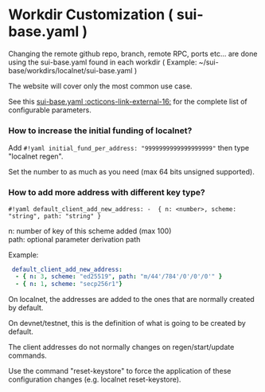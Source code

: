 # Workdir Customization ( sui-base.yaml )

Changing the remote github repo, branch, remote RPC, ports etc... are done using the sui-base.yaml found in each workdir ( Example: ~/sui-base/workdirs/localnet/sui-base.yaml )

The website will cover only the most common use case.

See this [sui-base.yaml :octicons-link-external-16:](https://github.com/sui-base/sui-base/blob/main/scripts/defaults/localnet/sui-base.yaml) for the complete list of configurable parameters.

### How to increase the initial funding of localnet?
Add `#!yaml initial_fund_per_address: "9999999999999999999"` then type "localnet regen".

Set the number to as much as you need (max 64 bits unsigned supported).

### How to add more address with different key type?

`#!yaml default_client_add_new_address:
    -  { n: <number>, scheme: "string", path: "string" }`

n: number of key of this scheme added (max 100)<br>
path: optional parameter derivation path

Example:
``` yaml
 default_client_add_new_address:
  - { n: 3, scheme: "ed25519", path: "m/44'/784'/0'/0'/0'" }
  - { n: 1, scheme: "secp256r1"}
```

On localnet, the addresses are added to the ones that are normally created by default.

On devnet/testnet, this is the definition of what is going to be created by default.

The client addresses do not normally changes on regen/start/update commands.

Use the command "reset-keystore" to force the application of these configuration changes (e.g. localnet reset-keystore).


